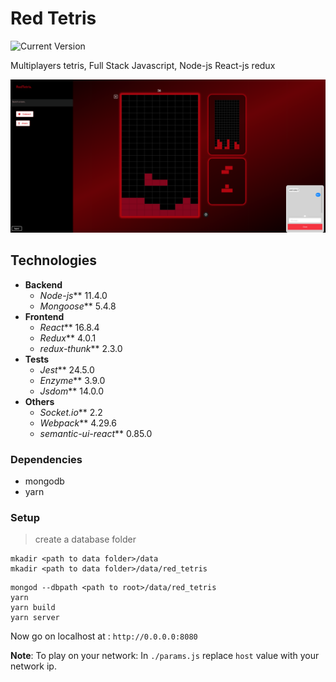 # Red Tetris
![Current Version](https://img.shields.io/badge/version-0.1.1-green.svg)

Multiplayers tetris, Full Stack Javascript, Node-js React-js redux 

![red tetris](./img/multi_in_game.png)

## Technologies
* **Backend**
    * _Node-js_** 11.4.0
    * _Mongoose_** 5.4.8
* **Frontend**
    * _React_** 16.8.4
    * _Redux_** 4.0.1
    * _redux-thunk_** 2.3.0
* **Tests**
    * _Jest_** 24.5.0
    * _Enzyme_** 3.9.0
    * _Jsdom_** 14.0.0
* **Others**
    * _Socket.io_** 2.2
    * _Webpack_** 4.29.6
    * _semantic-ui-react_** 0.85.0

### Dependencies
* mongodb
* yarn

### Setup
> create a database folder
```
mkadir <path to data folder>/data
mkadir <path to data folder>/data/red_tetris
```
```
mongod --dbpath <path to root>/data/red_tetris
yarn
yarn build
yarn server 
```

Now go on localhost at : `http://0.0.0.0:8080`


**Note**: To play on your network:
In `./params.js` replace `host` value with your network ip. 